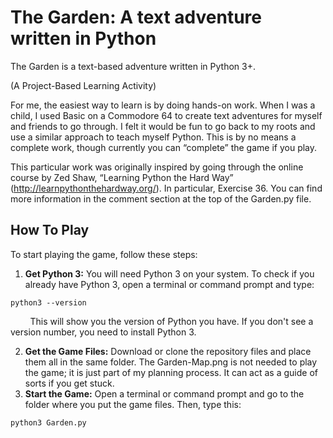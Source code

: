 # The Garden: A text adventure written in Python

The Garden is a text-based adventure written in Python 3+.

(A Project-Based Learning Activity)

For me, the easiest way to learn is by doing hands-on work. When I was a child, I used Basic on a Commodore 64 to create text adventures for myself and friends to go through. I felt it would be fun to go back to my roots and use a similar approach to teach myself Python. This is by no means a complete work, though currently you can “complete” the game if you play.

This particular work was originally inspired by going through the online course by Zed Shaw, “Learning Python the Hard Way” (http://learnpythonthehardway.org/). In particular, Exercise 36. You can find more information in the comment section at the top of the Garden.py file.

## How To Play

To start playing the game, follow these steps:

1. **Get Python 3:** You will need Python 3 on your system. To check if you already have Python 3, open a terminal or command prompt and type:
```
python3 --version
```
&nbsp;&nbsp;&nbsp;&nbsp;&nbsp;&nbsp;&nbsp;&nbsp;This will show you the version of Python you have. If you don't see a version number, you need to install Python 3. 

2. **Get the Game Files:** Download or clone the repository files and place them all in the same folder. The Garden-Map.png is not needed to play the game; it is just part of my planning process. It can act as a guide of sorts if you get stuck.
3. **Start the Game:** Open a terminal or command prompt and go to the folder where you put the game files. Then, type this:

```
python3 Garden.py
```
